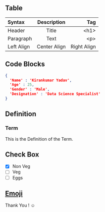 ## Table

| Syntax     | Description  | Tag         |
| :---       |    :----:    | ---:        |
| Header     | Title        | \<h1\>        |
| Paragraph  | Text         | \<p\>         |
| Left Align | Center Align | Right Align |

## Code Blocks

``` JSON
{
  'Name' : 'Kirankumar Yadav',
  'Age' : 25,
  'Gender' : 'Male',
  'Designation' : 'Data Science Specialist'
}
```

## Definition

### Term

This is the Definition of the Term.


## Check Box

- [x] Non Veg
- [ ] Veg
- [ ] Eggs

## [Emoji](https://github.com/KIRANKUMAR7296/Emoji) 

Thank You ! :relaxed:

